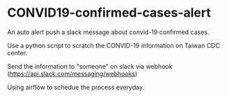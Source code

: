 # CONVID19-confirmed-cases-alert
An auto alert push a slack message about convid-19 confirmed cases.


Use a python script to scratch the CONVID-19 information on Taiwan CDC center.

Send the information to "someone" on slack via webhook (https://api.slack.com/messaging/webhooks)

Using airflow to schedue the process everyday.


